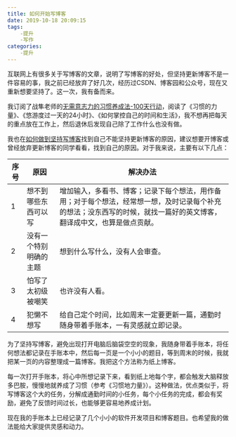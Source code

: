 ```yaml
---
title: 如何开始写博客
date: 2019-10-18 20:09:15
tags:
    -提升
    -写作
categories:
    -提升
---
```


互联网上有很多关于写博客的文章，说明了写博客的好处，但坚持更新博客不是一件容易的事，我之前已经放弃了好几次，经历过CSDN、博客园和公众号，现在又重新想要坚持了。这一次，我有备而来。

我订阅了战隼老师的[无需意志力的习惯养成法-100天行动](https://www.ximalaya.com/jiaoyu/5202051/)，阅读了《习惯的力量》、《悠游度过一天的24小时》、《如何掌控自己的时间和生活》，我不想再把每天的重点放在工作上，然后退休后发现自己除了工作什么也没有做。

我也在[如何做到坚持写博客](https://wmdpd.com/ru-he-zuo-dao-jian-chi-xie-bo-ke-ni/)找到自己不能坚持更新博客的原因，建议想要开博客或曾经放弃更新博客的同学看看，找到自己的原因。对于我来说，主要有以下几点：

| 序号 | 原因                   | 解决办法                                                     |
| ---- | ---------------------- | ------------------------------------------------------------ |
| 1    | 想不到哪些东西可以写   | 增加输入，多看书、博客；记录下每个想法，用作备用；对于每个想法，经常想一想，及时记录每个补充的想法；没东西写的时候，就找一篇好的英文博客，翻译成中文，也算是做点贡献。 |
| 2    | 没有一个特别明确的主题 | 想到什么写什么，没有人会审查。                               |
| 3    | 怕写了太初级被嘲笑     | 也许没有人看。                                               |
| 4    | 犯懒不想写             | 给自己定个时间，比如周末一定要更新一篇，通勤时随身带着手账本，一有灵感就立即记录。 |

为了坚持写博客，避免出现打开电脑后脑袋空空的现象，我随身带着手账本，将任何想法都记录在手账本中，然后每一页是一个小小的题目，等到周末的时候，我就把某一页的内容整理成一篇博客。我把这个方法称为纸上博客。

每一次打开手账本，将心中所想记录下来，看到纸上地每个字，都会触发大脑释放多巴胺，慢慢地就养成了习惯（参考《习惯地力量》）。这种做法，优点类似于，将写博客这个大的任务，分解成通勤时间的小任务，每个小任务的完成，都会有奖励，避免了反馈时间过长，也能够更容易地养成计划。

现在我的手账本上已经记录了几个小小的软件开发项目和博客题目。也希望我的做法能给大家提供灵感和动力。